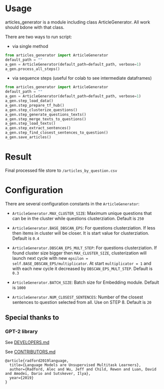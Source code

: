 # Usage

articles_generator is a module including class ArticleGenerator. All work should bdone with that class. 

There are two ways to run script:

- via single method

```python
from articles_generator import ArticleGenerator
default_path = ""
a_gen = ArticleGenerator(default_path=default_path, verbose=1)
a_gen.process_all_steps()
```

- via sequence steps (useful for colab to see intermediate dataframes)

```python
from articles_generator import ArticleGenerator
default_path = ""
a_gen = ArticleGenerator(default_path=default_path, verbose=1)
a_gen.step_load_data()
a_gen.step_prepare_tf_hub()
a_gen.step_clusterize_questions()
a_gen.step_generate_questions_texts()
a_gen.step_merge_texts_to_questions()
a_gen.step_load_texts()
a_gen.step_extract_sentences()
a_gen.step_find_closest_sentences_to_question()
a_gen.save_articles()
```

# Result
Final processed file store to `/articles_by_question.csv`

# Configuration

There are several configuration constants in the `ArticleGenerator`:


- `ArticleGenerator.MAX_CLUSTER_SIZE`: 
Maximum unique questions that can be in the cluster while questions clusterziation. Default is `250`

- `ArticleGenerator.BASE_DBSCAN_EPS`: 
For questions clusterziation.
If less then items in cluster will be closer. It is start value for clusterziation. Default is `0.4`

- `ArticleGenerator.DBSCAN_EPS_MULT_STEP`: 
For questions clusterziation.
If found cluster size bigger then `MAX_CLUSTER_SIZE`, 
clusterization will launch next cycle with new `epsilon = self.BASE_DBSCAN_EPS/multiplicator`. 
At start `multiplicator = 1` and with each new cycle it decreased by `DBSCAN_EPS_MULT_STEP`. 
Default is `0.3`

- `ArticleGenerator.BATCH_SIZE`: 
Batch size for Embedding module. Default is `1000`

- `ArticleGenerator.NUM_CLOSEST_SENTENCES`: 
Number of the closest sentences to question selected from all. Use on STEP 8. Default is `20`

## Special thanks to
### GPT-2 library
See [DEVELOPERS.md](./DEVELOPERS.md)

See [CONTRIBUTORS.md](./CONTRIBUTORS.md)


```
@article{radford2019language,
  title={Language Models are Unsupervised Multitask Learners},
  author={Radford, Alec and Wu, Jeff and Child, Rewon and Luan, David and Amodei, Dario and Sutskever, Ilya},
  year={2019}
}
```